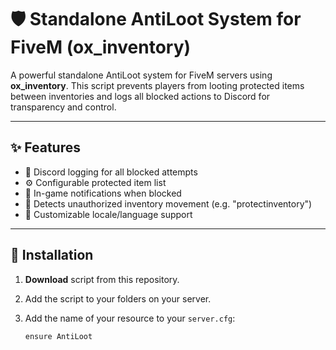 # 🛡️ Standalone AntiLoot System for FiveM (ox_inventory)

A powerful standalone AntiLoot system for FiveM servers using **ox_inventory**. This script prevents players from looting protected items between inventories and logs all blocked actions to Discord for transparency and control.

---

## ✨ Features

- 🧾 Discord logging for all blocked attempts
- ⚙️ Configurable protected item list
- 🔔 In-game notifications when blocked
- 🧱 Detects unauthorized inventory movement (e.g. "protectinventory")
- 🔧 Customizable locale/language support

---

## 📁 Installation

1. **Download** script from this repository.
2. Add the script to your folders on your server.
3. Add the name of your resource to your `server.cfg`:

   ```plaintext
   ensure AntiLoot
